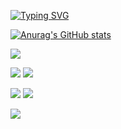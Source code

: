 [![Typing SVG](https://readme-typing-svg.herokuapp.com?color=%2336BCF7&lines=Hello,+I'm+Pavel)](https://git.io/typing-svg)</h3>

[![Anurag's GitHub stats](https://github-readme-stats.vercel.app/api?username=UnknownFrom&theme=radical)](https://github.com/anuraghazra/github-readme-stats)

![](https://github-profile-summary-cards.vercel.app/api/cards/profile-details?username=UnknownFrom&theme=radical)

![](https://github-profile-summary-cards.vercel.app/api/cards/most-commit-language?username=UnknownFrom&theme=radical)
![](https://github-profile-summary-cards.vercel.app/api/cards/repos-per-language?username=UnknownFrom&theme=radical)

![](https://github-profile-summary-cards.vercel.app/api/cards/stats?username=UnknownFrom&theme=radical)
![](https://github-profile-summary-cards.vercel.app/api/cards/productive-time?username=UnknownFrom&theme=radical)

![](https://komarev.com/ghpvc/?username=UnknownFrom)

<!--START_SECTION:waka-->
<!--END_SECTION:waka-->

